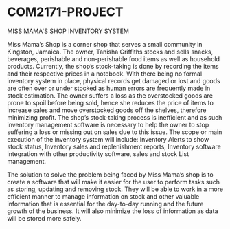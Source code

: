 # COM2171-PROJECT
MISS MAMA'S SHOP INVENTORY SYSTEM

Miss Mama’s Shop is a corner shop that serves a small community in Kingston, Jamaica. The owner, Tanisha Griffiths stocks and sells snacks, beverages, perishable and non-perishable food items as well as household products. Currently, the shop’s stock-taking is done by recording the items and their respective prices in a notebook.
With there being no formal inventory system in place, physical records get damaged or lost and goods are often over or under stocked as human errors are frequently made in stock estimation. The owner suffers a loss as the overstocked goods are prone to  spoil before being sold, hence she reduces the price of items to increase sales and move overstocked goods off the shelves, therefore minimizing profit. The shop’s stock-taking process is inefficient and as such inventory management software is necessary to help the owner to stop suffering a loss or missing out on sales due to this issue. The scope or main execution of the inventory system will include: Inventory Alerts to show stock status, Inventory sales and replenishment reports, Inventory software integration with other productivity software, sales and stock List management.

The solution to solve the problem being faced by Miss Mama’s shop is to create a software that will make it easier for the user to perform tasks such as storing, updating and removing stock. They will be able to work in a more efficient manner to manage information on stock and other valuable information that is essential for the day-to-day running and the future growth of the business. It will also minimize the loss of information as data will be stored more safely.

